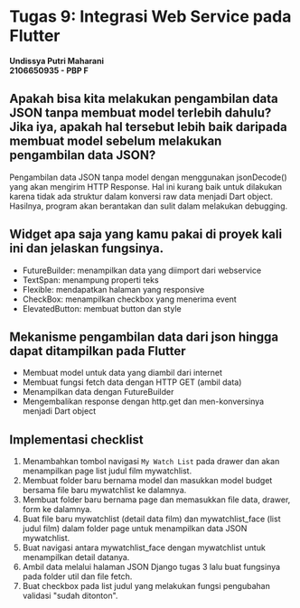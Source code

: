 # Tugas 9: Integrasi Web Service pada Flutter

**Undissya Putri Maharani**<br>
**2106650935 - PBP F**

##  Apakah bisa kita melakukan pengambilan data JSON tanpa membuat model terlebih dahulu? Jika iya, apakah hal tersebut lebih baik daripada membuat model sebelum melakukan pengambilan data JSON? ## 

Pengambilan data JSON tanpa model dengan menggunakan jsonDecode() yang akan mengirim HTTP Response. Hal ini kurang baik untuk dilakukan karena tidak ada struktur dalam konversi raw data menjadi Dart object. Hasilnya, program akan berantakan dan sulit dalam melakukan debugging.  

## Widget apa saja yang kamu pakai di proyek kali ini dan jelaskan fungsinya. ##

- FutureBuilder: menampilkan data yang diimport dari webservice
- TextSpan: menampung properti teks
- Flexible: mendapatkan halaman yang responsive
- CheckBox: menampilkan checkbox yang menerima event 
- ElevatedButton: membuat button dan style 

##  Mekanisme pengambilan data dari json hingga dapat ditampilkan pada Flutter ##

- Membuat model untuk data yang diambil dari internet
- Membuat fungsi fetch data dengan HTTP GET (ambil data)
- Menampilkan data dengan FutureBuilder
- Mengembalikan response dengan http.get dan men-konversinya menjadi Dart object

##  Implementasi checklist ##

1. Menambahkan tombol navigasi `My Watch List` pada drawer dan akan menampilkan page list judul film mywatchlist. <br>
2. Membuat folder baru bernama model dan masukkan model budget bersama file baru mywatchlist ke dalamnya. <br>
3. Membuat folder baru bernama page dan memasukkan file data, drawer, form ke dalamnya. <br>
4. Buat file baru mywatchlist (detail data film) dan mywatchlist_face (list judul film) dalam folder page untuk menampilkan data JSON mywatchlist. <br>
5. Buat navigasi antara mywatchlist_face dengan mywatchlist untuk menampilkan detail datanya. <br>
6. Ambil data melalui halaman JSON Django tugas 3 lalu buat fungsinya pada folder util dan file fetch. <br>
7. Buat checkbox pada list judul yang melakukan fungsi pengubahan validasi "sudah ditonton". <br> 